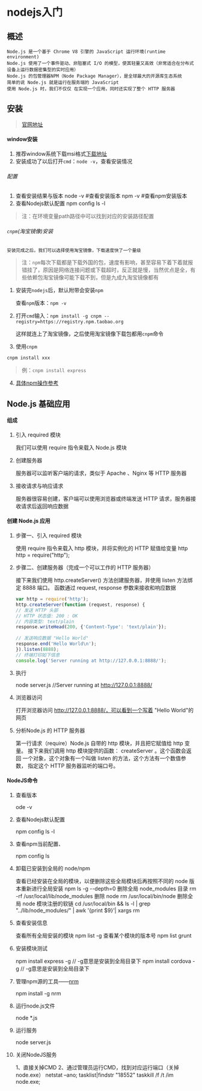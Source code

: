 # nodejs入门

## 概述

	Node.js 是一个基于 Chrome V8 引擎的 JavaScript 运行环境(runtime environment)
	Node.js 使用了一个事件驱动、非阻塞式 I/O 的模型，使其轻量又高效（非常适合在分布式设备上运行数据密集型的实时应用）
	Node.js 的包管理器NPM（Node Package Manager），是全球最大的开源库生态系统
	简单的说 Node.js 就是运行在服务端的 JavaScript
	使用 Node.js 时，我们不仅仅 在实现一个应用，同时还实现了整个 HTTP 服务器

## 安装

> [官网地址](https://nodejs.org/) 

#### window安装

1. 推荐window系统下载msi格式[下载地址](https://nodejs.org/en/download/) 
2. 安装成功了以后打开`cmd`：`node -v`，查看安装情况

###### 配置

1. 查看安装结果与版本
	node -v #查看安装版本
	npm -v #查看npm安装版本
2. 查看Nodejs默认配置
	npm config ls -l
> 注：在环境变量path路径中可以找到对应的安装路径配置

###### `cnpm`(淘宝镜像)安装

	安装完成之后，我们可以选择使用淘宝镜像，下载速度快了一个量级

> 注：`npm`每次下载都是下载外国的包，速度有影响，甚至容易下着下着就报错挂了，原因是网络连接问题或下载超时，反正就是慢，当然优点是全，有些依赖包淘宝镜像可能下载不到，但是九成九淘宝镜像都有

1. 安装完`nodejs`后，默认附带会安装`npm`

	查看`npm`版本：`npm -v`

2. 打开`cmd`输入：`npm install -g cnpm --registry=https://registry.npm.taobao.org`

	这样就连上了淘宝镜像，之后使用淘宝镜像下载包都用`cnpm`命令

3. 使用`cnpm`

```bash
cnpm install xxx
```

> 例：`cnpm install express`

4. [具体npm操作参考](知识笔记/大前端/nodejs/npm入门.md)

## Node.js 基础应用

#### 组成

1. 引入 required 模块

	我们可以使用 require 指令来载入 Node.js 模块

2. 创建服务器

	服务器可以监听客户端的请求，类似于 Apache 、Nginx 等 HTTP 服务器

3. 接收请求与响应请求

	服务器很容易创建，客户端可以使用浏览器或终端发送 HTTP 请求，服务器接收请求后返回响应数据

#### 创建 Node.js 应用

1. 步骤一、引入 required 模块

	使用 require 指令来载入 http 模块，并将实例化的 HTTP 赋值给变量 http
	 http = require("http");

2. 步骤二、创建服务器（完成一个可以工作的 HTTP 服务器）

	接下来我们使用 http.createServer() 方法创建服务器，并使用 listen 方法绑定 8888 端口。 函数通过 request, response 参数来接收和响应数据
	```js
	var http = require('http');
	http.createServer(function (request, response) {     
	// 发送 HTTP 头部    
	// HTTP 状态值: 200 : OK    
	// 内容类型: text/plain     
	response.writeHead(200, {'Content-Type': 'text/plain'});
		
	// 发送响应数据 "Hello World"     
	response.end('Hello World\n');
	}).listen(8888);
	// 终端打印如下信息
	console.log('Server running at http://127.0.0.1:8888/');
	```
3. 执行

	node server.js //Server running at http://127.0.0.1:8888/

4. 浏览器访问

	打开浏览器访问 http://127.0.0.1:8888/，可以看到一个写着 "Hello World"的网页

5. 分析Node.js 的 HTTP 服务器

	第一行请求（require）Node.js 自带的 http 模块，并且把它赋值给 http 变量。
	接下来我们调用 http 模块提供的函数： createServer 。这个函数会返回 一个对象，这个对象有一个叫做 listen 的方法，这个方法有一个数值参数， 指定这个 HTTP 服务器监听的端口号。

#### NodeJS命令

1. 查看版本
	
	ode -v

2. 查看Nodejs默认配置
	
	npm config ls -l

3. 查看npm当前配置、
	
	npm config ls

4. 卸载已安装到全局的 node/npm

	查看已经安装在全局的模块，以便删除这些全局模块后再按照不同的 node 版本重新进行全局安装
		npm ls -g --depth=0
	删除全局 node_modules 目录
		rm -rf /usr/local/lib/node_modules
	删除 node
		rm /usr/local/bin/node
	删除全局 node 模块注册的软链
		cd /usr/local/bin && ls -l | grep "../lib/node_modules/" | awk '{print $9}'| xargs rm

5. 查看安装信息

	查看所有全局安装的模块
		npm list -g
	查看某个模块的版本号
		npm list grunt

6. 安装模块测试

	npm install express -g	// -g意思是安装到全局目录下
	npm install cordova -g	// -g意思是安装到全局目录下

7. 管理npm源的工具——[nrm](知识笔记/大前端/nodejs/nrm入门.md)

	npm install -g nrm

8. 运行node.js文件

	node *.js

9. 运行服务

	node server.js

10. 关闭NodeJS服务

	1、直接关掉CMD
	2、通过管理员运行CMD，找到对应运行端口（关掉node.exe）
		netstat –ano;
		tasklist|findstr "18552"
		taskkill /f /t /im node.exe; 

